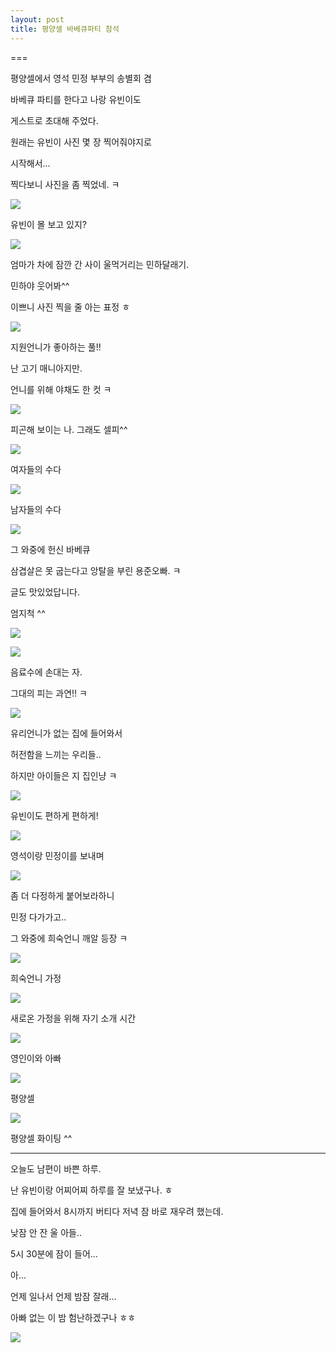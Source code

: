 ```yaml
---
layout: post
title: 평양셀 바베큐파티 참석
---
```

===

평양셀에서 영석 민정 부부의 송별회 겸 

바베큐 파티를 한다고 나랑 유빈이도 

게스트로 초대해 주었다.

원래는 유빈이 사진 몇 장 찍어줘야지로

시작해서... 

찍다보니 사진을 좀 찍었네. ㅋ

![](https://dl.dropboxusercontent.com/u/9792864/150516%20%ED%8F%89%EC%96%91%EC%85%80%20%EB%B0%94%EB%B2%A0%ED%81%90%20%EB%AA%A8%EC%9E%84/DSC03461.JPG)

유빈이 몰 보고 있지?

![](https://dl.dropboxusercontent.com/u/9792864/150516%20%ED%8F%89%EC%96%91%EC%85%80%20%EB%B0%94%EB%B2%A0%ED%81%90%20%EB%AA%A8%EC%9E%84/DSC03462.JPG)

엄마가 차에 잠깐 간 사이 울먹거리는 민하달래기.

민하야 웃어봐^^ 

이쁘니 사진 찍을 줄 아는 표정 ㅎ

![](https://dl.dropboxusercontent.com/u/9792864/150516%20%ED%8F%89%EC%96%91%EC%85%80%20%EB%B0%94%EB%B2%A0%ED%81%90%20%EB%AA%A8%EC%9E%84/DSC03463.JPG)

지원언니가 좋아하는 풀!! 

난 고기 매니아지만.

언니를 위해 야채도 한 컷 ㅋ

![](https://dl.dropboxusercontent.com/u/9792864/150516%20%ED%8F%89%EC%96%91%EC%85%80%20%EB%B0%94%EB%B2%A0%ED%81%90%20%EB%AA%A8%EC%9E%84/DSC03464.JPG)

피곤해 보이는 나. 그래도 셀피^^

![](https://dl.dropboxusercontent.com/u/9792864/150516%20%ED%8F%89%EC%96%91%EC%85%80%20%EB%B0%94%EB%B2%A0%ED%81%90%20%EB%AA%A8%EC%9E%84/DSC03465.JPG)

여자들의 수다

![](https://dl.dropboxusercontent.com/u/9792864/150516%20%ED%8F%89%EC%96%91%EC%85%80%20%EB%B0%94%EB%B2%A0%ED%81%90%20%EB%AA%A8%EC%9E%84/DSC03467.JPG)

남자들의 수다

![](https://dl.dropboxusercontent.com/u/9792864/150516%20%ED%8F%89%EC%96%91%EC%85%80%20%EB%B0%94%EB%B2%A0%ED%81%90%20%EB%AA%A8%EC%9E%84/DSC03466.JPG)

그 와중에 헌신 바베큐

삼겹살은 못 굽는다고 앙탈을 부린 용준오빠. ㅋ

글도 맛있었답니다.

엄지척 ^^

![](https://encrypted-tbn2.gstatic.com/images?q=tbn:ANd9GcT0neBcubs0gLzl4IYdmUskybKIF4PM4dF6mJ6HTJJEcP98UeA-)


![](https://dl.dropboxusercontent.com/u/9792864/150516%20%ED%8F%89%EC%96%91%EC%85%80%20%EB%B0%94%EB%B2%A0%ED%81%90%20%EB%AA%A8%EC%9E%84/DSC03468.JPG)

음료수에 손대는 자.

그대의 피는 과연!! ㅋ

![](https://dl.dropboxusercontent.com/u/9792864/150516%20%ED%8F%89%EC%96%91%EC%85%80%20%EB%B0%94%EB%B2%A0%ED%81%90%20%EB%AA%A8%EC%9E%84/DSC03470.JPG)

유리언니가 없는 집에 들어와서

허전함을 느끼는 우리들..

하지만 아이들은 지 집인냥 ㅋ

![](https://dl.dropboxusercontent.com/u/9792864/150516%20%ED%8F%89%EC%96%91%EC%85%80%20%EB%B0%94%EB%B2%A0%ED%81%90%20%EB%AA%A8%EC%9E%84/DSC03480.JPG)

유빈이도 편하게 편하게!

![](https://dl.dropboxusercontent.com/u/9792864/150516%20%ED%8F%89%EC%96%91%EC%85%80%20%EB%B0%94%EB%B2%A0%ED%81%90%20%EB%AA%A8%EC%9E%84/DSC03471.JPG)

영석이랑 민정이를 보내며

![](https://dl.dropboxusercontent.com/u/9792864/150516%20%ED%8F%89%EC%96%91%EC%85%80%20%EB%B0%94%EB%B2%A0%ED%81%90%20%EB%AA%A8%EC%9E%84/DSC03472.JPG)

좀 더 다정하게 붙어보라하니

민정 다가가고..

그 와중에 희숙언니 깨알 등장 ㅋ

![](https://dl.dropboxusercontent.com/u/9792864/150516%20%ED%8F%89%EC%96%91%EC%85%80%20%EB%B0%94%EB%B2%A0%ED%81%90%20%EB%AA%A8%EC%9E%84/DSC03473.JPG)

희숙언니 가정

![](https://dl.dropboxusercontent.com/u/9792864/150516%20%ED%8F%89%EC%96%91%EC%85%80%20%EB%B0%94%EB%B2%A0%ED%81%90%20%EB%AA%A8%EC%9E%84/DSC03476.JPG)

새로온 가정을 위해 자기 소개 시간

![](https://dl.dropboxusercontent.com/u/9792864/150516%20%ED%8F%89%EC%96%91%EC%85%80%20%EB%B0%94%EB%B2%A0%ED%81%90%20%EB%AA%A8%EC%9E%84/DSC03477.JPG)

영인이와 아빠

![](https://dl.dropboxusercontent.com/u/9792864/150516%20%ED%8F%89%EC%96%91%EC%85%80%20%EB%B0%94%EB%B2%A0%ED%81%90%20%EB%AA%A8%EC%9E%84/DSC03478.JPG)

평양셀 

![](https://dl.dropboxusercontent.com/u/9792864/150516%20%ED%8F%89%EC%96%91%EC%85%80%20%EB%B0%94%EB%B2%A0%ED%81%90%20%EB%AA%A8%EC%9E%84/DSC03479.JPG)

평양셀 화이팅 ^^

---

오늘도 남편이 바쁜 하루.

난 유빈이랑 어찌어찌 하루를 잘 보냈구나. ㅎ

집에 들어와서 8시까지 버티다 저녁 잠 바로 재우려 했는데.

낮잠 안 잔 울 아들..

5시 30분에 잠이 들어...

아... 

언제 일나서 언제 밤잠 잘래...

아빠 없는 이 밤 험난하겠구나 ㅎㅎ

![](https://ssl.pstatic.net/static/pwe/nm/st/moon_james/20_h.png)
